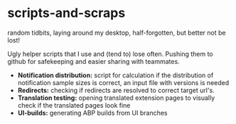 # scripts-and-scraps
random tidbits, laying around my desktop, half-forgotten, but better not be lost!

Ugly helper scripts that I use and (tend to) lose often. Pushing them to github for safekeeping and easier sharing with teammates.

* **Notification distribution:** script for calculation if the distribution of notification sample sizes is correct, an input file with versions is needed
* **Redirects:** checking if redirects are resolved to correct target url's.
* **Translation testing:** opening translated extension pages to visually check if the translated pages look fine
* **UI-builds:** generating ABP builds from UI branches
